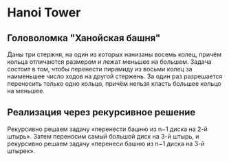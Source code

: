 # Hanoi Tower
## Головоломка "Ханойская башня"
Даны три стержня, на один из которых нанизаны восемь колец, причём кольца отличаются размером и лежат меньшее на большем. 
Задача состоит в том, чтобы перенести пирамиду из восьми колец за наименьшее число ходов на другой стержень. 
За один раз разрешается переносить только одно кольцо, причём нельзя класть большее кольцо на меньшее.

## Реализация через рекурсивное решение
Рекурсивно решаем задачу «перенести башню из n−1 диска на 2-й штырь». 
Затем переносим самый большой диск на 3-й штырь, и рекурсивно решаем задачу «перенеси башню из n−1 диска на 3-й штырек».
  
   
   
       
   
       
     
  
    
   
 
 
